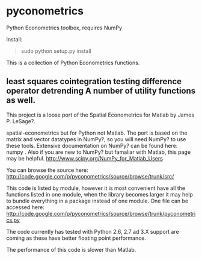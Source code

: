 pyconometrics
=============

Python Econometrics toolbox, requires NumPy

Install:
>sudo python setup.py install

This is a collection of Python Econometrics functions.

least squares
cointegration testing
difference operator
detrending
A number of utility functions as well.
----

This project is a loose port of the Spatial Econometrics for Matlab by James P. LeSage?.

spatial-econometrics but for Python not Matlab. The port is based on the matrix and vector datatypes in NumPy?, so you will need NumPy? to use these tools. Extensive documentation on NumPy? can be found here: numpy .
Also if you are new to NumPy? but famaliar with Matlab, this page may be helpful. http://www.scipy.org/NumPy_for_Matlab_Users

You can browse the source here: http://code.google.com/p/pyconometrics/source/browse/trunk/src/

This code is listed by module, however it is most convenient have all the functions listed in one module, when the library becomes larger it may help to bundle everything in a package instead of one module. One file can be accessed here: http://code.google.com/p/pyconometrics/source/browse/trunk/pyconometrics.py

The code currently has tested with Python 2.6, 2.7 ad 3.X support are coming as these have better floating point performance.

The performance of this code is slower than Matlab.
